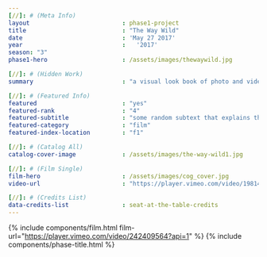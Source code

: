 ```yaml
---
[//]: # (Meta Info)
layout 							: phase1-project
title 							: "The Way Wild"
date 							: 'May 27 2017'
year 							:	'2017'
season: "3"
phase1-hero                     : /assets/images/thewaywild.jpg

[//]: # (Hidden Work)
summary                         : "a visual look book of photo and video for client"

[//]: # (Featured Info)
featured 						: "yes"
featured-rank 					: "4"
featured-subtitle				: "some random subtext that explains this two word title"
featured-category				: "film"
featured-index-location			: "f1"

[//]: # (Catalog All)
catalog-cover-image				: /assets/images/the-way-wild1.jpg

[//]: # (Film Single)
film-hero						: /assets/images/cog_cover.jpg
video-url						: "https://player.vimeo.com/video/198145423?api=1"

[//]: # (Credits List)
data-credits-list 				: seat-at-the-table-credits
---
```

{% include components/film.html film-url="https://player.vimeo.com/video/242409564?api=1" %}
{% include components/phase-title.html %}
